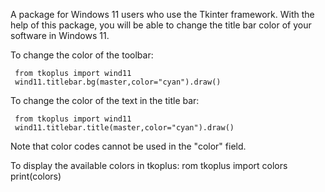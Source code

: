 A package for Windows 11 users who use the Tkinter framework.
With the help of this package, you will be able to change the title bar color of your software in Windows 11.

To change the color of the toolbar:

     from tkoplus import wind11
     wind11.titlebar.bg(master,color="cyan").draw()
     
To change the color of the text in the title bar:
     
     from tkoplus import wind11
     wind11.titlebar.title(master,color="cyan").draw()

Note that color codes cannot be used in the "color" field.

To display the available colors in tkoplus:
rom tkoplus import colors
print(colors)
